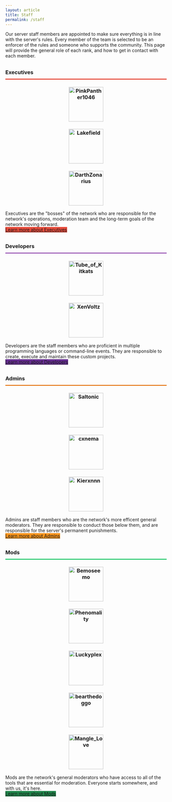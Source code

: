 ```yaml
---
layout: article
title: Staff
permalink: /staff
---
```


Our server staff members are appointed to make sure everything is in line with the server's rules. Every member of the team is selected to be an enforcer of the rules and someone who supports the community. This page will provide the general role of each rank, and how to get in contact with each member.

<h3 style="line-height: 2.5rem; border-bottom: 3px #E64A3A solid;">Executives</h3>
<center>
<div class="grid-container">
  <div class="grid grid--py-3">
    <div class="cell cell--4"><div><h3><a href="https://talk.darkst.one/u/Panther"><img src="https://cravatar.eu/helmhead/6fa574108a8c46d7ab77476ed0cdbe20" alt="PinkPanther1046" width="108"></a></h3></div></div>
    <div class="cell cell--4"><div><h3><a href="https://talk.darkst.one/u/Lakefield"><img src="https://cravatar.eu/helmhead/77ca708d0717449bae691c503296e133" alt="Lakefield" width="108"></a></h3></div></div>
    <div class="cell cell--4"><div><h3><a href="https://talk.darkst.one/u/Darth"><img src="https://cravatar.eu/helmhead/a98d531329f3495ebac149cbafc5aa8e" alt="DarthZonarius" width="108"></a></h3></div></div>
  </div>
</div>
</center>

Executives are the "bosses" of the network who are responsible for the network's operations, moderation team and the long-term goals of the network moving forward.
<br>
<a class="button button--secondary button--rounded button--lg" style="margin-top: 1rem; background-color: #e74c3c;" href="{{ site.baseurl }}/hc/content-moderation#executive">Learn more about Executives</a>

<h3 style="line-height: 2.5rem; border-bottom: 3px #9B59B6 solid;">Developers</h3>
<center>
<div class="grid-container">
  <div class="grid grid--py-3">
    <div class="cell cell--6"><div><h3><a href="https://talk.darkst.one/u/root"><img src="https://cravatar.eu/helmhead/eca5074c25da49bd8a8529ce598ccdf4" alt="Tube_of_Kitkats" width="108"></a></h3></div></div>
    <div class="cell cell--6"><div><h3><a href="https://talk.darkst.one/u/Xen"><img src="https://cravatar.eu/helmhead/ab9aee273b3748be804c6810d5c0a643" alt="XenVoltz" width="108"></a></h3></div></div>
  </div>
</div>
</center>

Developers are the staff members who are proficient in multiple programming languages or command-line events. They are responsible to create, execute and maintain these custom projects.
<br>
<a class="button button--secondary button--rounded button--lg" style="margin-top: 1rem; background-color: #652d90;" href="{{ site.baseurl }}/hc/content-moderation#developer">Learn more about Developers</a>

<h3 style="line-height: 2.5rem; border-bottom: 3px #E67D21 solid;">Admins</h3>
<center>
<div class="grid-container">
  <div class="grid grid--py-3">
    <div class="cell cell--4"><div><h3><a href="https://talk.darkst.one/u/MrMuffin"><img src="https://cravatar.eu/helmhead/ce74e1fa867041ddbfc89c0c02a8472a" alt="Saltonic" width="108"></a></h3></div></div>
    <div class="cell cell--4"><div><h3><a href="https://talk.darkst.one/u/cxnema"><img src="https://cravatar.eu/helmhead/15fb6dd1642e4a619c3b390eb3e551a9" alt="cxnema" width="108"></a></h3></div></div>
    <div class="cell cell--4"><div><h3><a href="https://talk.darkst.one/u/Kierxnnn"><img src="https://cravatar.eu/helmhead/a6165b3611634d98be74ec1c50aef789" alt="Kierxnnn" width="108"></a></h3></div></div>
  </div>
</div>
</center>

Admins are staff members who are the network's more efficent general moderators. They are responsible to conduct those below them, and are responsible for the server's permanent punishments.
<br>
<a class="button button--secondary button--rounded button--lg" style="margin-top: 1rem; background-color: #f7941d;" href="{{ site.baseurl }}/hc/content-moderation#admin">Learn more about Admins</a>

<h3 style="line-height: 2.5rem; border-bottom: 3px #2BCA70 solid;">Mods</h3>
<center>
<div class="grid-container">
  <div class="grid grid--py-3">
    <div class="cell cell--auto"><div><h3><a href="https://talk.darkst.one/u/bemoseemo"><img src="https://cravatar.eu/helmhead/8a43ac7dc23948c9872ca09060704235" alt="Bemoseemo" width="108"></a></h3></div></div>
    <div class="cell cell--auto"><div><h3><a href="https://talk.darkst.one/u/Pheno"><img src="https://cravatar.eu/helmhead/dc7bd3dafd534ab3806b89d4d93aa72e" alt="Phenomality" width="108"></a></h3></div></div>
    <div class="cell cell--auto"><div><h3><a href="https://talk.darkst.one/u/Lukyplex"><img src="https://cravatar.eu/helmhead/8d26d7faf62243cebf19155a1d8488d9" alt="Luckyplex" width="108"></a></h3></div></div>
    <div class="cell cell--auto"><div><h3><a href="https://talk.darkst.one/u/bearthedoggo"><img src="https://cravatar.eu/helmhead/f6f26418d9a14463a95d48c493ecc302" alt="bearthedoggo" width="108"></a></h3></div></div>
    <div class="cell cell--auto"><div><h3><a href="https://talk.darkst.one/u/Mangle"><img src="https://cravatar.eu/helmhead/8a977fa2f2704224af0f73b9cc10936d" alt="Mangle_Love" width="108"></a></h3></div></div>
  </div>
</div>
</center>

Mods are the network's general moderators who have access to all of the tools that are essential for moderation. Everyone starts somewhere, and with us, it's here.
<br>
<a class="button button--secondary button--rounded button--lg" style="margin-top: 1rem; background-color: #1e8449;" href="{{ site.baseurl }}/hc/content-moderation#mod">Learn more about Mods</a>